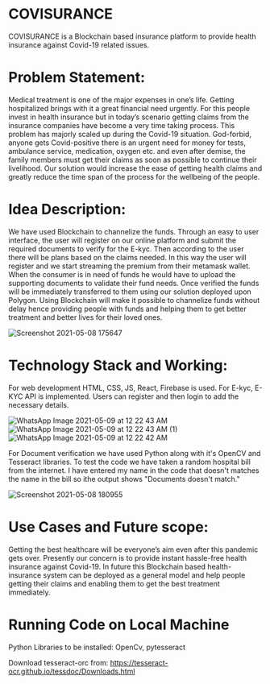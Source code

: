 # COVISURANCE
COVISURANCE is a Blockchain based insurance platform to provide health insurance against Covid-19 related issues.

# Problem Statement:
Medical treatment is one of the major expenses in one’s life. Getting hospitalized brings with it a great financial need urgently. For this people invest in health insurance but in today’s scenario getting claims from the insurance companies have become a very time taking process. This problem has majorly scaled up during the Covid-19 situation. God-forbid, anyone gets Covid-positive there is an urgent need for money for tests, ambulance service, medication, oxygen etc. and even after demise, the family members must get their claims as soon as possible to continue their livelihood. Our solution would increase the ease of getting health claims and greatly reduce the time span of the process for the wellbeing of the people.

# Idea Description:
We have used Blockchain to channelize the funds. Through an easy to user interface, the user will register on our online platform and submit the required documents to verify for the E-kyc. Then according to the user there will be plans based on the claims needed. In this way the user will register and we start streaming the premium from their metamask wallet. When the consumer is in need of funds he would have to upload the supporting documents to validate their fund needs. Once verified the funds will be immediately transferred to them using our solution deployed upon Polygon. Using Blockchain will make it possible to channelize funds without delay hence providing people with funds and helping them to get better treatment and better lives for their loved ones. 

![Screenshot 2021-05-08 175647](https://user-images.githubusercontent.com/72281283/117539121-cbd65800-b026-11eb-94ce-8d186f183b62.jpg)

# Technology Stack and Working:
For web development HTML, CSS, JS, React, Firebase is used. For E-kyc, E-KYC API is implemented. Users can register and then login to add the necessary details.

![WhatsApp Image 2021-05-09 at 12 22 43 AM](https://user-images.githubusercontent.com/72281283/117550228-d4e21c00-b05c-11eb-95af-e5d71ffe1b5a.jpeg)
![WhatsApp Image 2021-05-09 at 12 22 43 AM (1)](https://user-images.githubusercontent.com/72281283/117550230-d875a300-b05c-11eb-8a6a-5d4080c6cc6b.jpeg)
![WhatsApp Image 2021-05-09 at 12 22 42 AM](https://user-images.githubusercontent.com/72281283/117550236-dad7fd00-b05c-11eb-99a6-2171495dfc37.jpeg)


For Document verification we have used Python along with it's OpenCV and Tesseract libraries. To test the code we have taken a random hospital bill from the internet. I have entered my name in the code that doesn't matches the name in the bill so ithe output shows "Documents doesn't match."

![Screenshot 2021-05-08 180955](https://user-images.githubusercontent.com/72281283/117539508-a1859a00-b028-11eb-84c8-95cfc959a34c.jpg)
 
# Use Cases and Future scope:
Getting the best healthcare will be everyone’s aim even after this pandemic gets over. Presently our concern is to provide instant hassle-free health insurance against Covid-19. In future this Blockchain based health-insurance system can be deployed as a general model and help people getting their claims and enabling them to get the best treatment immediately.

# Running Code on Local Machine
Python Libraries to be installed: OpenCv, pytesseract

Download tesseract-orc from: https://tesseract-ocr.github.io/tessdoc/Downloads.html
